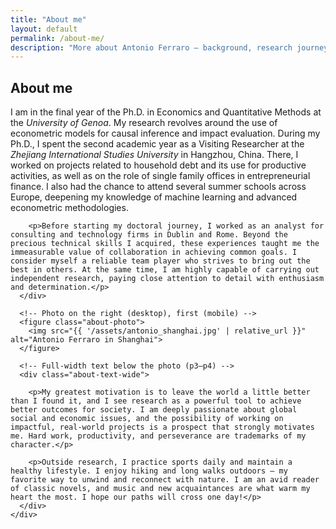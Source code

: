 ```yaml
---
title: "About me"
layout: default
permalink: /about-me/
description: "More about Antonio Ferraro — background, research journey, and motivation."
---
```

<section id="about-full">
  <h2>About me</h2>
  <div class="card">
    <div class="about-grid">
      <!-- Left text beside the photo (p1–p2) -->
      <div class="about-text">
        <p>I am in the final year of the Ph.D. in Economics and Quantitative Methods at the <em>University of Genoa</em>. My research revolves around the use of econometric models for causal inference and impact evaluation. During my Ph.D., I spent the second academic year as a Visiting Researcher at the <em>Zhejiang International Studies University</em> in Hangzhou, China. There, I worked on projects related to household debt and its use for productive activities, as well as on the role of single family offices in entrepreneurial finance. I also had the chance to attend several summer schools across Europe, deepening my knowledge of machine learning and advanced econometric methodologies.</p>

        <p>Before starting my doctoral journey, I worked as an analyst for consulting and technology firms in Dublin and Rome. Beyond the precious technical skills I acquired, these experiences taught me the immeasurable value of collaboration in achieving common goals. I consider myself a reliable team player who strives to bring out the best in others. At the same time, I am highly capable of carrying out independent research, paying close attention to detail with enthusiasm and determination.</p>
      </div>

      <!-- Photo on the right (desktop), first (mobile) -->
      <figure class="about-photo">
        <img src="{{ '/assets/antonio_shanghai.jpg' | relative_url }}" alt="Antonio Ferraro in Shanghai">
      </figure>

      <!-- Full-width text below the photo (p3–p4) -->
      <div class="about-text-wide">

        <p>My greatest motivation is to leave the world a little better than I found it, and I see research as a powerful tool to achieve better outcomes for society. I am deeply passionate about global social and economic issues, and the possibility of working on impactful, real-world projects is a prospect that strongly motivates me. Hard work, productivity, and perseverance are trademarks of my character.</p>

        <p>Outside research, I practice sports daily and maintain a healthy lifestyle. I enjoy hiking and long walks outdoors — my favorite way to unwind and reconnect with nature. I am an avid reader of classic novels, and music and new acquaintances are what warm my heart the most. I hope our paths will cross one day!</p>
      </div>
    </div>
  </div>
</section>





